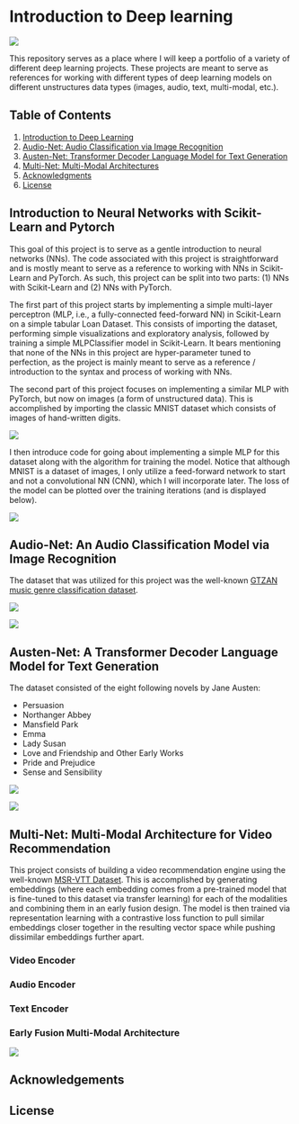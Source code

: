 # Introduction to Deep learning

![](img1.PNG)

This repository serves as a place where I will keep a portfolio of a variety of different deep learning projects. These projects are meant to serve as references for working with different types of deep learning models on different unstructures data types (images, audio, text, multi-modal, etc.).

## Table of Contents
1. [Introduction to Deep Learning](#intro)
2. [Audio-Net: Audio Classification via Image Recognition](#audio-net)
3. [Austen-Net: Transformer Decoder Language Model for Text Generation](#austen-net)
4. [Multi-Net: Multi-Modal Architectures](#multi-net)
5. [Acknowledgments](#acknowledgments)
6. [License](#license)

## Introduction to Neural Networks with Scikit-Learn and Pytorch
This goal of this project is to serve as a gentle introduction to neural networks (NNs). The code associated with this project is straightforward and is mostly meant to serve as a reference to working with NNs in Scikit-Learn and PyTorch. As such, this project can be split into two parts: (1) NNs with Scikit-Learn and (2) NNs with PyTorch.

The first part of this project starts by implementing a simple multi-layer perceptron (MLP, i.e., a fully-connected feed-forward NN) in Scikit-Learn on a simple tabular Loan Dataset. This consists of importing the dataset, performing simple visualizations and exploratory analysis, followed by training a simple MLPClassifier model in Scikit-Learn. It bears mentioning that none of the NNs in this project are hyper-parameter tuned to perfection, as the project is mainly meant to serve as a reference / introduction to the syntax and process of working with NNs.

The second part of this project focuses on implementing a similar MLP with PyTorch, but now on images (a form of unstructured data). This is accomplished by importing the classic MNIST dataset which consists of images of hand-written digits.

![](Figures/Intro_Figures/MNIST_Batch.PNG)

I then introduce code for going about implementing a simple MLP for this dataset along with the algorithm for training the model. Notice that although MNIST is a dataset of images, I only utilize a feed-forward network to start and not a convolutional NN (CNN), which I will incorporate later. The loss of the model can be plotted over the training iterations (and is displayed below).

![](Figures/Intro_Figures/FCNN_MNIST_Training.PNG)



## Audio-Net: An Audio Classification Model via Image Recognition

The dataset that was utilized for this project was the well-known [GTZAN music genre classification dataset](https://www.kaggle.com/datasets/andradaolteanu/gtzan-dataset-music-genre-classification?resource=download).

![](Figures/Audio-Net_Figures/Audio-Net_Training.png)

![](Figures/Audio-Net_Figures/Audio-Net_Batch_Accuracy.png)



## Austen-Net: A Transformer Decoder Language Model for Text Generation

The dataset consisted of the eight following novels by Jane Austen:
- Persuasion
- Northanger Abbey
- Mansfield Park
- Emma
- Lady Susan
- Love and Friendship and Other Early Works
- Pride and Prejudice
- Sense and Sensibility

![](Figures/Austen-Net_Figures/Austen-Net_Training.png)

![](Figures/Austen-Net_Figures/Generated_Text.PNG)










## Multi-Net: Multi-Modal Architecture for Video Recommendation
This project consists of building a video recommendation engine using the well-known [MSR-VTT Dataset](https://www.microsoft.com/en-us/research/wp-content/uploads/2016/06/cvpr16.msr-vtt.tmei_-1.pdf). This is accomplished by generating embeddings (where each embedding comes from a pre-trained model that is fine-tuned to this dataset via transfer learning) for each of the modalities and combining them in an early fusion design. The model is then trained via representation learning with a contrastive loss function to pull similar embeddings closer together in the resulting vector space while pushing dissimilar embeddings further apart.

### Video Encoder


### Audio Encoder


### Text Encoder


### Early Fusion Multi-Modal Architecture

![](Figures/Multi-Net_Figures/Multi-Net_Training.png)



## Acknowledgements



## License







